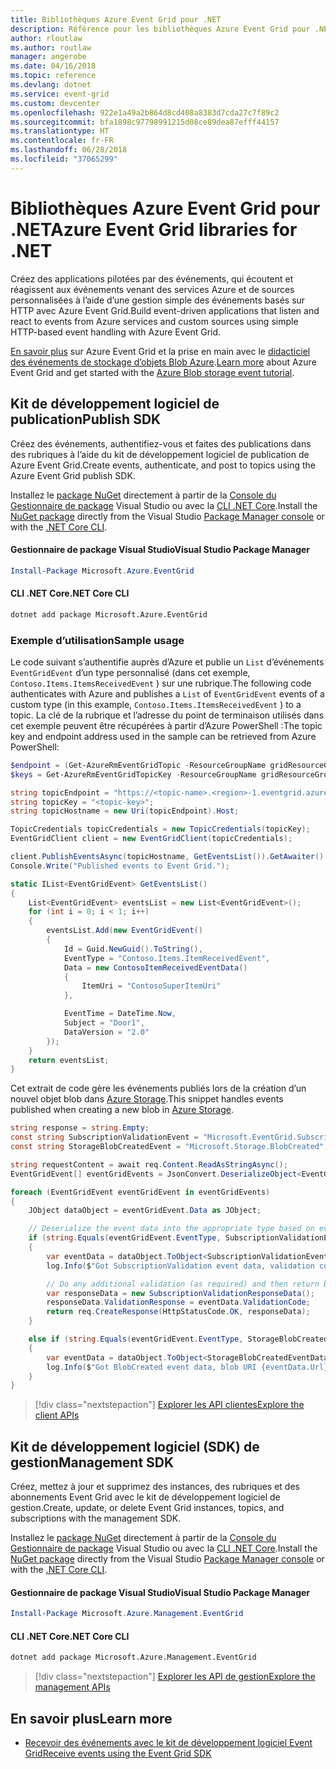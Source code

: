 ```yaml
---
title: Bibliothèques Azure Event Grid pour .NET
description: Référence pour les bibliothèques Azure Event Grid pour .NET
author: rloutlaw
ms.author: routlaw
manager: angerobe
ms.date: 04/16/2018
ms.topic: reference
ms.devlang: dotnet
ms.service: event-grid
ms.custom: devcenter
ms.openlocfilehash: 922e1a49a2b864d8cd408a8383d7cda27c7f89c2
ms.sourcegitcommit: bfa1898c97798991215d08ce89dea87efff44157
ms.translationtype: HT
ms.contentlocale: fr-FR
ms.lasthandoff: 06/28/2018
ms.locfileid: "37065299"
---
```

# <a name="azure-event-grid-libraries-for-net"></a><span data-ttu-id="0a8b5-103">Bibliothèques Azure Event Grid pour .NET</span><span class="sxs-lookup"><span data-stu-id="0a8b5-103">Azure Event Grid libraries for .NET</span></span>

<span data-ttu-id="0a8b5-104">Créez des applications pilotées par des événements, qui écoutent et réagissent aux événements venant des services Azure et de sources personnalisées à l’aide d’une gestion simple des événements basés sur HTTP avec Azure Event Grid.</span><span class="sxs-lookup"><span data-stu-id="0a8b5-104">Build event-driven applications that listen and react to events from Azure services and custom sources using simple HTTP-based event handling with Azure Event Grid.</span></span>

<span data-ttu-id="0a8b5-105">[En savoir plus](/azure/event-grid/overview) sur Azure Event Grid et la prise en main avec le [didacticiel des événements de stockage d’objets Blob Azure](/azure/storage/blobs/storage-blob-event-quickstart-powershell).</span><span class="sxs-lookup"><span data-stu-id="0a8b5-105">[Learn more](/azure/event-grid/overview) about Azure Event Grid and get started with the [Azure Blob storage event tutorial](/azure/storage/blobs/storage-blob-event-quickstart-powershell).</span></span> 

## <a name="publish-sdk"></a><span data-ttu-id="0a8b5-106">Kit de développement logiciel de publication</span><span class="sxs-lookup"><span data-stu-id="0a8b5-106">Publish SDK</span></span>

<span data-ttu-id="0a8b5-107">Créez des événements, authentifiez-vous et faites des publications dans des rubriques à l’aide du kit de développement logiciel de publication de Azure Event Grid.</span><span class="sxs-lookup"><span data-stu-id="0a8b5-107">Create events, authenticate, and post to topics using the Azure Event Grid publish SDK.</span></span>

<span data-ttu-id="0a8b5-108">Installez le [package NuGet](https://www.nuget.org/packages/Microsoft.Azure.Management.Network.Fluent) directement à partir de la [Console du Gestionnaire de package][PackageManager] Visual Studio ou avec la [CLI .NET Core][DotNetCLI].</span><span class="sxs-lookup"><span data-stu-id="0a8b5-108">Install the [NuGet package](https://www.nuget.org/packages/Microsoft.Azure.Management.Network.Fluent) directly from the Visual Studio [Package Manager console][PackageManager] or with the [.NET Core CLI][DotNetCLI].</span></span>

#### <a name="visual-studio-package-manager"></a><span data-ttu-id="0a8b5-109">Gestionnaire de package Visual Studio</span><span class="sxs-lookup"><span data-stu-id="0a8b5-109">Visual Studio Package Manager</span></span>

```powershell
Install-Package Microsoft.Azure.EventGrid
```

#### <a name="net-core-cli"></a><span data-ttu-id="0a8b5-110">CLI .NET Core</span><span class="sxs-lookup"><span data-stu-id="0a8b5-110">.NET Core CLI</span></span>

```bash
dotnet add package Microsoft.Azure.EventGrid 
```

### <a name="sample-usage"></a><span data-ttu-id="0a8b5-111">Exemple d’utilisation</span><span class="sxs-lookup"><span data-stu-id="0a8b5-111">Sample usage</span></span>

<span data-ttu-id="0a8b5-112">Le code suivant s’authentifie auprès d’Azure et publie un `List` d’événements `EventGridEvent` d’un type personnalisé (dans cet exemple, `Contoso.Items.ItemsReceivedEvent` ) sur une rubrique.</span><span class="sxs-lookup"><span data-stu-id="0a8b5-112">The following code authenticates with Azure and publishes a `List` of  `EventGridEvent` events of a custom type (in this example, `Contoso.Items.ItemsReceivedEvent` ) to a topic.</span></span> <span data-ttu-id="0a8b5-113">La clé de la rubrique et l’adresse du point de terminaison utilisés dans cet exemple peuvent être récupérées à partir d’Azure PowerShell :</span><span class="sxs-lookup"><span data-stu-id="0a8b5-113">The topic key and endpoint address used in the sample can be retrieved from Azure PowerShell:</span></span>

```powershell
$endpoint = (Get-AzureRmEventGridTopic -ResourceGroupName gridResourceGroup -Name <topic-name>).Endpoint
$keys = Get-AzureRmEventGridTopicKey -ResourceGroupName gridResourceGroup -Name <topic-name>
```

```csharp
string topicEndpoint = "https://<topic-name>.<region>-1.eventgrid.azure.net/api/events";
string topicKey = "<topic-key>";
string topicHostname = new Uri(topicEndpoint).Host;

TopicCredentials topicCredentials = new TopicCredentials(topicKey);
EventGridClient client = new EventGridClient(topicCredentials);

client.PublishEventsAsync(topicHostname, GetEventsList()).GetAwaiter().GetResult();
Console.Write("Published events to Event Grid.");

static IList<EventGridEvent> GetEventsList()
{
    List<EventGridEvent> eventsList = new List<EventGridEvent>();
    for (int i = 0; i < 1; i++)
    {
        eventsList.Add(new EventGridEvent()
        {
            Id = Guid.NewGuid().ToString(),
            EventType = "Contoso.Items.ItemReceivedEvent",
            Data = new ContosoItemReceivedEventData()
            {
                ItemUri = "ContosoSuperItemUri"
            },

            EventTime = DateTime.Now,
            Subject = "Door1",
            DataVersion = "2.0"
        });
    }
    return eventsList;
}
```

<span data-ttu-id="0a8b5-114">Cet extrait de code gère les événements publiés lors de la création d’un nouvel objet blob dans [Azure Storage](/azure/storage/blobs/storage-blob-event-overview).</span><span class="sxs-lookup"><span data-stu-id="0a8b5-114">This snippet handles events published when creating a new blob in [Azure Storage](/azure/storage/blobs/storage-blob-event-overview).</span></span>

```csharp
string response = string.Empty;
const string SubscriptionValidationEvent = "Microsoft.EventGrid.SubscriptionValidationEvent";
const string StorageBlobCreatedEvent = "Microsoft.Storage.BlobCreated";

string requestContent = await req.Content.ReadAsStringAsync();
EventGridEvent[] eventGridEvents = JsonConvert.DeserializeObject<EventGridEvent[]>(requestContent);

foreach (EventGridEvent eventGridEvent in eventGridEvents)
{
    JObject dataObject = eventGridEvent.Data as JObject;

    // Deserialize the event data into the appropriate type based on event type 
    if (string.Equals(eventGridEvent.EventType, SubscriptionValidationEvent, StringComparison.OrdinalIgnoreCase))
    {
        var eventData = dataObject.ToObject<SubscriptionValidationEventData>();
        log.Info($"Got SubscriptionValidation event data, validation code: {eventData.ValidationCode}, topic: {eventGridEvent.Topic}");

        // Do any additional validation (as required) and then return back the below response
        var responseData = new SubscriptionValidationResponseData();
        responseData.ValidationResponse = eventData.ValidationCode;
        return req.CreateResponse(HttpStatusCode.OK, responseData);
    }

    else if (string.Equals(eventGridEvent.EventType, StorageBlobCreatedEvent, StringComparison.OrdinalIgnoreCase))
    {
        var eventData = dataObject.ToObject<StorageBlobCreatedEventData>();
        log.Info($"Got BlobCreated event data, blob URI {eventData.Url}");
    }
}
```

> [!div class="nextstepaction"]
> [<span data-ttu-id="0a8b5-115">Explorer les API clientes</span><span class="sxs-lookup"><span data-stu-id="0a8b5-115">Explore the client APIs</span></span>](/dotnet/api/overview/azure/eventgrid/client)

## <a name="management-sdk"></a><span data-ttu-id="0a8b5-116">Kit de développement logiciel (SDK) de gestion</span><span class="sxs-lookup"><span data-stu-id="0a8b5-116">Management SDK</span></span>

<span data-ttu-id="0a8b5-117">Créez, mettez à jour et supprimez des instances, des rubriques et des abonnements Event Grid avec le kit de développement logiciel de gestion.</span><span class="sxs-lookup"><span data-stu-id="0a8b5-117">Create, update, or delete Event Grid instances, topics, and subscriptions with the management SDK.</span></span>

<span data-ttu-id="0a8b5-118">Installez le [package NuGet](https://www.nuget.org/packages/Microsoft.Azure.Management.Network.Fluent) directement à partir de la [Console du Gestionnaire de package][PackageManager] Visual Studio ou avec la [CLI .NET Core][DotNetCLI].</span><span class="sxs-lookup"><span data-stu-id="0a8b5-118">Install the [NuGet package](https://www.nuget.org/packages/Microsoft.Azure.Management.Network.Fluent) directly from the Visual Studio [Package Manager console][PackageManager] or with the [.NET Core CLI][DotNetCLI].</span></span>


#### <a name="visual-studio-package-manager"></a><span data-ttu-id="0a8b5-119">Gestionnaire de package Visual Studio</span><span class="sxs-lookup"><span data-stu-id="0a8b5-119">Visual Studio Package Manager</span></span>

```powershell
Install-Package Microsoft.Azure.Management.EventGrid
```

#### <a name="net-core-cli"></a><span data-ttu-id="0a8b5-120">CLI .NET Core</span><span class="sxs-lookup"><span data-stu-id="0a8b5-120">.NET Core CLI</span></span>

```bash
dotnet add package Microsoft.Azure.Management.EventGrid
```

> [!div class="nextstepaction"]
> [<span data-ttu-id="0a8b5-121">Explorer les API de gestion</span><span class="sxs-lookup"><span data-stu-id="0a8b5-121">Explore the management APIs</span></span>](/dotnet/api/overview/azure/eventgrid/management)

## <a name="learn-more"></a><span data-ttu-id="0a8b5-122">En savoir plus</span><span class="sxs-lookup"><span data-stu-id="0a8b5-122">Learn more</span></span>

- [<span data-ttu-id="0a8b5-123">Recevoir des événements avec le kit de développement logiciel Event Grid</span><span class="sxs-lookup"><span data-stu-id="0a8b5-123">Receive events using the Event Grid SDK</span></span>](/azure/event-grid/receive-events)

[PackageManager]: https://docs.microsoft.com/nuget/tools/package-manager-console
[DotNetCLI]: https://docs.microsoft.com/dotnet/core/tools/dotnet-add-package
